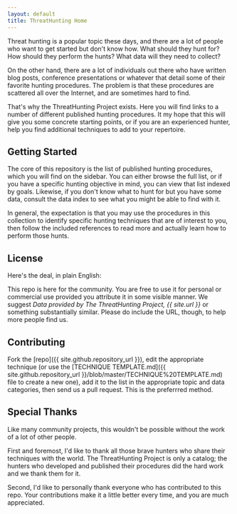 ```yaml
---
layout: default
title: ThreatHunting Home
---
```


Threat hunting is a popular topic these days, and
there are a lot of people who want to get started but don't know
how. What should they hunt for? How should they perform the hunts?
What data will they need to collect?

On the other hand, there are a lot of individuals out there who have
written blog posts, conference presentations or whatever that detail
some of their favorite hunting procedures. The problem is that these
procedures are scattered all over the Internet, and are sometimes hard
to find.

That's why the ThreatHunting Project exists. Here you will find links
to a number of different published hunting procedures. It my hope that
this will give you some concrete starting points, or if you are an
experienced hunter, help you find additional techniques to add to your
repertoire.

## Getting Started

The core of this repository is the list of published hunting
procedures, which you will find on the sidebar.  You can either browse
the full list, or if you have a specific hunting objective in mind,
you can view that list indexed by goals.  Likewise, if you don't know
what to hunt for but you have some data, consult the data index to see
what you might be able to find with it.

In general, the expectation is that you may use the procedures in this
collection to identify specific hunting techniques that are of
interest to you, then follow the included references to read more and
actually learn how to perform those hunts.

## License

Here's the deal, in plain English:

This repo is here for the community. You are free to use it for
personal or commercial use provided you attribute it in some visible
manner. We suggest _Data provided by The ThreatHunting Project,
{{ site.url }}_ or something substantially similar. Please
do include the URL, though, to help more people find us.

## Contributing

Fork the [repo]({{ site.github.repository_url }}), edit
the appropriate technique (or use the [TECHNIQUE
TEMPLATE.md]({{ site.github.repository_url }}/blob/master/TECHNIQUE%20TEMPLATE.md)
file to create a new one), add it to the list in the appropriate topic
and data categories, then send us a pull request. This is the
preferrred method.

## Special Thanks

Like many community projects, this wouldn't be possible without the
work of a lot of other people.

First and foremost, I'd like to thank all those brave hunters who
share their techniques with the world. The ThreatHunting Project is
only a catalog; the hunters who developed and published their
procedures did the hard work and we thank them for it.

Second, I'd like to personally thank everyone who has contributed to
this repo. Your contributions make it a little better every time, and
you are much appreciated.

